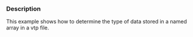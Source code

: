 ### Description

This example shows how to determine the type of data stored in a named array in a vtp file.
